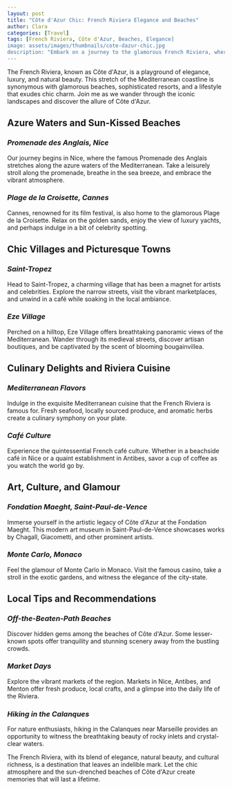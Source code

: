 ```yaml
---
layout: post
title: "Côte d'Azur Chic: French Riviera Elegance and Beaches"
author: Clara
categories: [Travel]
tags: [French Riviera, Côte d'Azur, Beaches, Elegance]
image: assets/images/thumbnails/cote-dazur-chic.jpg
description: "Embark on a journey to the glamorous French Riviera, where elegance meets the sun-kissed beaches. Join me in exploring the chic atmosphere, stunning landscapes, and the allure of Côte d'Azur."
---
```


The French Riviera, known as Côte d'Azur, is a playground of elegance, luxury, and natural beauty. This stretch of the Mediterranean coastline is synonymous with glamorous beaches, sophisticated resorts, and a lifestyle that exudes chic charm. Join me as we wander through the iconic landscapes and discover the allure of Côte d'Azur.

## **Azure Waters and Sun-Kissed Beaches**

### *Promenade des Anglais, Nice*

Our journey begins in Nice, where the famous Promenade des Anglais stretches along the azure waters of the Mediterranean. Take a leisurely stroll along the promenade, breathe in the sea breeze, and embrace the vibrant atmosphere.

### *Plage de la Croisette, Cannes*

Cannes, renowned for its film festival, is also home to the glamorous Plage de la Croisette. Relax on the golden sands, enjoy the view of luxury yachts, and perhaps indulge in a bit of celebrity spotting.

## **Chic Villages and Picturesque Towns**

### *Saint-Tropez*

Head to Saint-Tropez, a charming village that has been a magnet for artists and celebrities. Explore the narrow streets, visit the vibrant marketplaces, and unwind in a café while soaking in the local ambiance.

### *Eze Village*

Perched on a hilltop, Eze Village offers breathtaking panoramic views of the Mediterranean. Wander through its medieval streets, discover artisan boutiques, and be captivated by the scent of blooming bougainvillea.

## **Culinary Delights and Riviera Cuisine**

### *Mediterranean Flavors*

Indulge in the exquisite Mediterranean cuisine that the French Riviera is famous for. Fresh seafood, locally sourced produce, and aromatic herbs create a culinary symphony on your plate.

### *Café Culture*

Experience the quintessential French café culture. Whether in a beachside café in Nice or a quaint establishment in Antibes, savor a cup of coffee as you watch the world go by.

## **Art, Culture, and Glamour**

### *Fondation Maeght, Saint-Paul-de-Vence*

Immerse yourself in the artistic legacy of Côte d'Azur at the Fondation Maeght. This modern art museum in Saint-Paul-de-Vence showcases works by Chagall, Giacometti, and other prominent artists.

### *Monte Carlo, Monaco*

Feel the glamour of Monte Carlo in Monaco. Visit the famous casino, take a stroll in the exotic gardens, and witness the elegance of the city-state.

## **Local Tips and Recommendations**

### *Off-the-Beaten-Path Beaches*

Discover hidden gems among the beaches of Côte d'Azur. Some lesser-known spots offer tranquility and stunning scenery away from the bustling crowds.

### *Market Days*

Explore the vibrant markets of the region. Markets in Nice, Antibes, and Menton offer fresh produce, local crafts, and a glimpse into the daily life of the Riviera.

### *Hiking in the Calanques*

For nature enthusiasts, hiking in the Calanques near Marseille provides an opportunity to witness the breathtaking beauty of rocky inlets and crystal-clear waters.

The French Riviera, with its blend of elegance, natural beauty, and cultural richness, is a destination that leaves an indelible mark. Let the chic atmosphere and the sun-drenched beaches of Côte d'Azur create memories that will last a lifetime.
